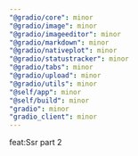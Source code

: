 ```yaml
---
"@gradio/core": minor
"@gradio/image": minor
"@gradio/imageeditor": minor
"@gradio/markdown": minor
"@gradio/nativeplot": minor
"@gradio/statustracker": minor
"@gradio/tabs": minor
"@gradio/upload": minor
"@gradio/utils": minor
"@self/app": minor
"@self/build": minor
"gradio": minor
"gradio_client": minor
---
```


feat:Ssr part 2
